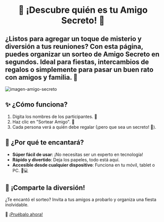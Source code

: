 <h1 align="center"> 🎁 ¡Descubre quién es tu Amigo Secreto! 🎉
 </h1>
<h2>¿Listos para agregar un toque de misterio y diversión a tus reuniones?  
Con esta página, puedes organizar un sorteo de Amigo Secreto en segundos.  
Ideal para fiestas, intercambios de regalos o simplemente para pasar un buen rato con amigos y familia. 🎊  
</h2>

![imagen-amigo-secreto](https://github.com/user-attachments/assets/992f5b14-43b3-4bf6-bb8b-c719dddc5cc4)

## ✨ ¿Cómo funciona?  
1. Digita los nombres de los participantes. 📝  
2. Haz clic en "Sortear Amigo". 🎲  
3. Cada persona verá a quién debe regalar (¡pero que sea un secreto! 🤫).  



## 🎯 ¿Por qué te encantará?  
- **Súper fácil de usar**: ¡No necesitas ser un experto en tecnología!  
- **Rápido y divertido**: Deja los papeles, todo está aquí.  
- **Accesible desde cualquier dispositivo**: Funciona en tu móvil, tablet o PC. 📱💻  


## 🥳 ¡Comparte la diversión!  
¿Te encantó el sorteo? Invita a tus amigos a probarlo y organiza una fiesta inolvidable.  


🚀 [¡Pruébalo ahora!]()  
